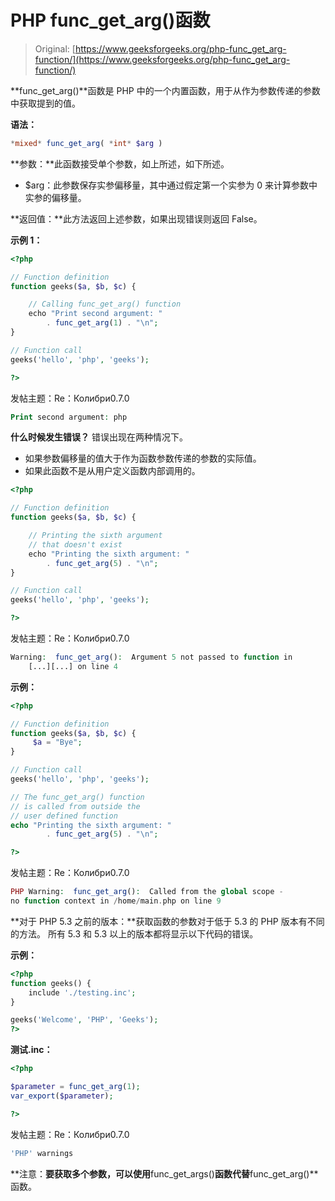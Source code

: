 # PHP func_get_arg()函数

> Original: [https://www.geeksforgeeks.org/php-func_get_arg-function/](https://www.geeksforgeeks.org/php-func_get_arg-function/)

**func_get_arg()**函数是 PHP 中的一个内置函数，用于从作为参数传递的参数中获取提到的值。

**语法：**

```php
*mixed* func_get_arg( *int* $arg )
```

**参数：**此函数接受单个参数，如上所述，如下所述。

*   $arg：此参数保存实参偏移量，其中通过假定第一个实参为 0 来计算参数中实参的偏移量。

**返回值：**此方法返回上述参数，如果出现错误则返回 False。

**示例 1：**

```php
<?php

// Function definition
function geeks($a, $b, $c) {

    // Calling func_get_arg() function  
    echo "Print second argument: "
        . func_get_arg(1) . "\n";
}

// Function call
geeks('hello', 'php', 'geeks');

?>
```

发帖主题：Re：Колибри0.7.0

```php
Print second argument: php
```

**什么时候发生错误？**
错误出现在两种情况下。

*   如果参数偏移量的值大于作为函数参数传递的参数的实际值。
*   如果此函数不是从用户定义函数内部调用的。

```php
<?php

// Function definition
function geeks($a, $b, $c) {

    // Printing the sixth argument
    // that doesn't exist
    echo "Printing the sixth argument: "
        . func_get_arg(5) . "\n";
}

// Function call
geeks('hello', 'php', 'geeks');

?>
```

发帖主题：Re：Колибри0.7.0

```php
Warning:  func_get_arg():  Argument 5 not passed to function in 
    [...][...] on line 4

```

**示例：**

```php
<?php

// Function definition
function geeks($a, $b, $c) {
     $a = "Bye";
}

// Function call
geeks('hello', 'php', 'geeks');

// The func_get_arg() function
// is called from outside the
// user defined function
echo "Printing the sixth argument: "
        . func_get_arg(5) . "\n";

?>
```

发帖主题：Re：Колибри0.7.0

```php
PHP Warning:  func_get_arg():  Called from the global scope - 
no function context in /home/main.php on line 9       

```

**对于 PHP 5.3 之前的版本：**获取函数的参数对于低于 5.3 的 PHP 版本有不同的方法。 所有 5.3 和 5.3 以上的版本都将显示以下代码的错误。

**示例：**

```php
<?php
function geeks() {
    include './testing.inc';
}

geeks('Welcome', 'PHP', 'Geeks');
?>
```

**测试.inc：**

```php
<?php

$parameter = func_get_arg(1);
var_export($parameter);

?>
```

发帖主题：Re：Колибри0.7.0

```php
'PHP' warnings

```

**注意：**要获取多个参数，可以使用**func_get_args()**函数代替**func_get_arg()**函数。